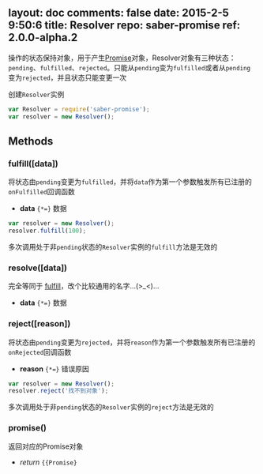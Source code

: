 layout: doc
comments: false
date: 2015-2-5 9:50:6
title: Resolver
repo: saber-promise
ref: 2.0.0-alpha.2
---

操作的状态保持对象，用于产生[Promise](promise.html)对象，Resolver对象有三种状态：`pending`、`fulfilled`、`rejected`。只能从`pending`变为`fulfilled`或者从`pending`变为`rejected`，并且状态只能变更一次

创建`Resolver`实例

```js
var Resolver = require('saber-promise');
var resolver = new Resolver();
```

## Methods

### fulfill([data])

将状态由`pending`变更为`fulfilled`，并将`data`作为第一个参数触发所有已注册的`onFulfilled`回调函数

* **data** `{*=}` 数据

```js
var resolver = new Resolver();
resolver.fulfill(100);
```

多次调用处于非`pending`状态的`Resolver`实例的`fulfill`方法是无效的

### resolve([data])

完全等同于 [fulfill](#fulfilldata)，改个比较通用的名字...(&gt;_&lt;)...

* **data** `{*=}` 数据

### reject([reason])

将状态由`pending`变更为`rejected`，并将`reason`作为第一个参数触发所有已注册的`onRejected`回调函数

* **reason** `{*=}` 错误原因

```js
var resolver = new Resolver();
resolver.reject('找不到对象');
```

多次调用处于非`pending`状态的`Resolver`实例的`reject`方法是无效的

### promise()

返回对应的Promise对象

* _return_ `{{Promise}`